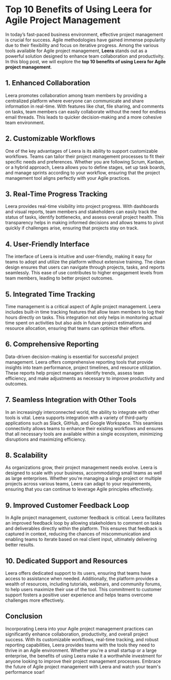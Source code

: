 # Top 10 Benefits of Using Leera for Agile Project Management

In today’s fast-paced business environment, effective project management is crucial for success. Agile methodologies have gained immense popularity due to their flexibility and focus on iterative progress. Among the various tools available for Agile project management, **Leera** stands out as a powerful solution designed to enhance team collaboration and productivity. In this blog post, we will explore the **top 10 benefits of using Leera for Agile project management**.

## 1. **Enhanced Collaboration**

Leera promotes collaboration among team members by providing a centralized platform where everyone can communicate and share information in real-time. With features like chat, file sharing, and comments on tasks, team members can easily collaborate without the need for endless email threads. This leads to quicker decision-making and a more cohesive team environment.

## 2. **Customizable Workflows**

One of the key advantages of Leera is its ability to support customizable workflows. Teams can tailor their project management processes to fit their specific needs and preferences. Whether you are following Scrum, Kanban, or a hybrid approach, Leera allows you to define stages, set up task boards, and manage sprints according to your workflow, ensuring that the project management tool aligns perfectly with your Agile practices.

## 3. **Real-Time Progress Tracking**

Leera provides real-time visibility into project progress. With dashboards and visual reports, team members and stakeholders can easily track the status of tasks, identify bottlenecks, and assess overall project health. This transparency helps in making informed decisions and allows teams to pivot quickly if challenges arise, ensuring that projects stay on track.

## 4. **User-Friendly Interface**

The interface of Leera is intuitive and user-friendly, making it easy for teams to adopt and utilize the platform without extensive training. The clean design ensures that users can navigate through projects, tasks, and reports seamlessly. This ease of use contributes to higher engagement levels from team members, leading to better project outcomes.

## 5. **Integrated Time Tracking**

Time management is a critical aspect of Agile project management. Leera includes built-in time tracking features that allow team members to log their hours directly on tasks. This integration not only helps in monitoring actual time spent on activities but also aids in future project estimations and resource allocation, ensuring that teams can optimize their efforts.

## 6. **Comprehensive Reporting**

Data-driven decision-making is essential for successful project management. Leera offers comprehensive reporting tools that provide insights into team performance, project timelines, and resource utilization. These reports help project managers identify trends, assess team efficiency, and make adjustments as necessary to improve productivity and outcomes.

## 7. **Seamless Integration with Other Tools**

In an increasingly interconnected world, the ability to integrate with other tools is vital. Leera supports integration with a variety of third-party applications such as Slack, GitHub, and Google Workspace. This seamless connectivity allows teams to enhance their existing workflows and ensures that all necessary tools are available within a single ecosystem, minimizing disruptions and maximizing efficiency.

## 8. **Scalability**

As organizations grow, their project management needs evolve. Leera is designed to scale with your business, accommodating small teams as well as large enterprises. Whether you're managing a single project or multiple projects across various teams, Leera can adapt to your requirements, ensuring that you can continue to leverage Agile principles effectively.

## 9. **Improved Customer Feedback Loop**

In Agile project management, customer feedback is critical. Leera facilitates an improved feedback loop by allowing stakeholders to comment on tasks and deliverables directly within the platform. This ensures that feedback is captured in context, reducing the chances of miscommunication and enabling teams to iterate based on real client input, ultimately delivering better results.

## 10. **Dedicated Support and Resources**

Leera offers dedicated support to its users, ensuring that teams have access to assistance when needed. Additionally, the platform provides a wealth of resources, including tutorials, webinars, and community forums, to help users maximize their use of the tool. This commitment to customer support fosters a positive user experience and helps teams overcome challenges more effectively.

## Conclusion

Incorporating Leera into your Agile project management practices can significantly enhance collaboration, productivity, and overall project success. With its customizable workflows, real-time tracking, and robust reporting capabilities, Leera provides teams with the tools they need to thrive in an Agile environment. Whether you're a small startup or a large enterprise, the benefits of using Leera make it a worthwhile investment for anyone looking to improve their project management processes. Embrace the future of Agile project management with Leera and watch your team's performance soar!